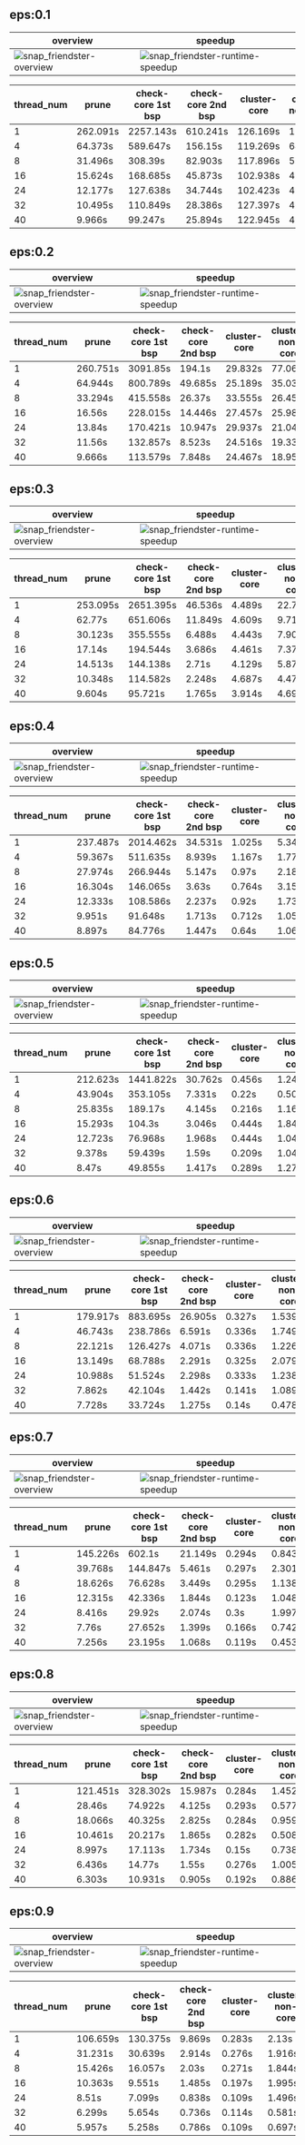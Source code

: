 ## eps:0.1

overview | speedup
--- | ---
![snap_friendster-overview](../../figures/scalability_new2_opt_scheduler/snap_friendster-eps:0.1-min_pts:5-overview.png) | ![snap_friendster-runtime-speedup](../../figures/scalability_new2_opt_scheduler/snap_friendster-eps:0.1-min_pts:5-runtime-speedup.png)

thread_num | prune | check-core 1st bsp | check-core 2nd bsp | cluster-core | cluster-non-core | total | total speedup
--- | --- | --- | --- | --- | --- | --- | ---
1 | 262.091s | 2257.143s | 610.241s | 126.169s | 111.573s | 3367.22s | 1.000
4 | 64.373s | 589.647s | 156.15s | 119.269s | 64.593s | 994.035s | 3.387
8 | 31.496s | 308.39s | 82.903s | 117.896s | 53.307s | 593.996s | 5.669
16 | 15.624s | 168.685s | 45.873s | 102.938s | 42.847s | 375.97s | 8.956
24 | 12.177s | 127.638s | 34.744s | 102.423s | 42.174s | 319.159s | 10.550
32 | 10.495s | 110.849s | 28.386s | 127.397s | 46.196s | 323.327s | 10.414
40 | 9.966s | 99.247s | 25.894s | 122.945s | 48.433s | 306.487s | 10.987

## eps:0.2

overview | speedup
--- | ---
![snap_friendster-overview](../../figures/scalability_new2_opt_scheduler/snap_friendster-eps:0.2-min_pts:5-overview.png) | ![snap_friendster-runtime-speedup](../../figures/scalability_new2_opt_scheduler/snap_friendster-eps:0.2-min_pts:5-runtime-speedup.png)

thread_num | prune | check-core 1st bsp | check-core 2nd bsp | cluster-core | cluster-non-core | total | total speedup
--- | --- | --- | --- | --- | --- | --- | ---
1 | 260.751s | 3091.85s | 194.1s | 29.832s | 77.06s | 3653.598s | 1.000
4 | 64.944s | 800.789s | 49.685s | 25.189s | 35.033s | 975.643s | 3.745
8 | 33.294s | 415.558s | 26.37s | 33.555s | 26.454s | 535.234s | 6.826
16 | 16.56s | 228.015s | 14.446s | 27.457s | 25.986s | 312.473s | 11.693
24 | 13.84s | 170.421s | 10.947s | 29.937s | 21.04s | 246.187s | 14.841
32 | 11.56s | 132.857s | 8.523s | 24.516s | 19.331s | 196.79s | 18.566
40 | 9.666s | 113.579s | 7.848s | 24.467s | 18.958s | 174.523s | 20.935

## eps:0.3

overview | speedup
--- | ---
![snap_friendster-overview](../../figures/scalability_new2_opt_scheduler/snap_friendster-eps:0.3-min_pts:5-overview.png) | ![snap_friendster-runtime-speedup](../../figures/scalability_new2_opt_scheduler/snap_friendster-eps:0.3-min_pts:5-runtime-speedup.png)

thread_num | prune | check-core 1st bsp | check-core 2nd bsp | cluster-core | cluster-non-core | total | total speedup
--- | --- | --- | --- | --- | --- | --- | ---
1 | 253.095s | 2651.395s | 46.536s | 4.489s | 22.748s | 2978.264s | 1.000
4 | 62.77s | 651.606s | 11.849s | 4.609s | 9.718s | 740.558s | 4.022
8 | 30.123s | 355.555s | 6.488s | 4.443s | 7.909s | 404.523s | 7.362
16 | 17.14s | 194.544s | 3.686s | 4.461s | 7.374s | 227.21s | 13.108
24 | 14.513s | 144.138s | 2.71s | 4.129s | 5.873s | 171.369s | 17.379
32 | 10.348s | 114.582s | 2.248s | 4.687s | 4.479s | 136.349s | 21.843
40 | 9.604s | 95.721s | 1.765s | 3.914s | 4.69s | 115.697s | 25.742

## eps:0.4

overview | speedup
--- | ---
![snap_friendster-overview](../../figures/scalability_new2_opt_scheduler/snap_friendster-eps:0.4-min_pts:5-overview.png) | ![snap_friendster-runtime-speedup](../../figures/scalability_new2_opt_scheduler/snap_friendster-eps:0.4-min_pts:5-runtime-speedup.png)

thread_num | prune | check-core 1st bsp | check-core 2nd bsp | cluster-core | cluster-non-core | total | total speedup
--- | --- | --- | --- | --- | --- | --- | ---
1 | 237.487s | 2014.462s | 34.531s | 1.025s | 5.341s | 2292.852s | 1.000
4 | 59.367s | 511.635s | 8.939s | 1.167s | 1.771s | 582.882s | 3.934
8 | 27.974s | 266.944s | 5.147s | 0.97s | 2.18s | 303.217s | 7.562
16 | 16.304s | 146.065s | 3.63s | 0.764s | 3.15s | 169.916s | 13.494
24 | 12.333s | 108.586s | 2.237s | 0.92s | 1.735s | 125.814s | 18.224
32 | 9.951s | 91.648s | 1.713s | 0.712s | 1.055s | 105.081s | 21.820
40 | 8.897s | 84.776s | 1.447s | 0.64s | 1.066s | 96.829s | 23.679

## eps:0.5

overview | speedup
--- | ---
![snap_friendster-overview](../../figures/scalability_new2_opt_scheduler/snap_friendster-eps:0.5-min_pts:5-overview.png) | ![snap_friendster-runtime-speedup](../../figures/scalability_new2_opt_scheduler/snap_friendster-eps:0.5-min_pts:5-runtime-speedup.png)

thread_num | prune | check-core 1st bsp | check-core 2nd bsp | cluster-core | cluster-non-core | total | total speedup
--- | --- | --- | --- | --- | --- | --- | ---
1 | 212.623s | 1441.822s | 30.762s | 0.456s | 1.243s | 1686.91s | 1.000
4 | 43.904s | 353.105s | 7.331s | 0.22s | 0.506s | 405.069s | 4.165
8 | 25.835s | 189.17s | 4.145s | 0.216s | 1.169s | 220.537s | 7.649
16 | 15.293s | 104.3s | 3.046s | 0.444s | 1.849s | 124.935s | 13.502
24 | 12.723s | 76.968s | 1.968s | 0.444s | 1.048s | 93.153s | 18.109
32 | 9.378s | 59.439s | 1.59s | 0.209s | 1.048s | 71.667s | 23.538
40 | 8.47s | 49.855s | 1.417s | 0.289s | 1.271s | 61.305s | 27.517

## eps:0.6

overview | speedup
--- | ---
![snap_friendster-overview](../../figures/scalability_new2_opt_scheduler/snap_friendster-eps:0.6-min_pts:5-overview.png) | ![snap_friendster-runtime-speedup](../../figures/scalability_new2_opt_scheduler/snap_friendster-eps:0.6-min_pts:5-runtime-speedup.png)

thread_num | prune | check-core 1st bsp | check-core 2nd bsp | cluster-core | cluster-non-core | total | total speedup
--- | --- | --- | --- | --- | --- | --- | ---
1 | 179.917s | 883.695s | 26.905s | 0.327s | 1.539s | 1092.386s | 1.000
4 | 46.743s | 238.786s | 6.591s | 0.336s | 1.749s | 294.207s | 3.713
8 | 22.121s | 126.427s | 4.071s | 0.336s | 1.226s | 154.183s | 7.085
16 | 13.149s | 68.788s | 2.291s | 0.325s | 2.079s | 86.634s | 12.609
24 | 10.988s | 51.524s | 2.298s | 0.333s | 1.238s | 66.383s | 16.456
32 | 7.862s | 42.104s | 1.442s | 0.141s | 1.089s | 52.64s | 20.752
40 | 7.728s | 33.724s | 1.275s | 0.14s | 0.478s | 43.346s | 25.202

## eps:0.7

overview | speedup
--- | ---
![snap_friendster-overview](../../figures/scalability_new2_opt_scheduler/snap_friendster-eps:0.7-min_pts:5-overview.png) | ![snap_friendster-runtime-speedup](../../figures/scalability_new2_opt_scheduler/snap_friendster-eps:0.7-min_pts:5-runtime-speedup.png)

thread_num | prune | check-core 1st bsp | check-core 2nd bsp | cluster-core | cluster-non-core | total | total speedup
--- | --- | --- | --- | --- | --- | --- | ---
1 | 145.226s | 602.1s | 21.149s | 0.294s | 0.843s | 769.615s | 1.000
4 | 39.768s | 144.847s | 5.461s | 0.297s | 2.301s | 192.677s | 3.994
8 | 18.626s | 76.628s | 3.449s | 0.295s | 1.138s | 100.139s | 7.685
16 | 12.315s | 42.336s | 1.844s | 0.123s | 1.048s | 57.668s | 13.346
24 | 8.416s | 29.92s | 2.074s | 0.3s | 1.997s | 42.709s | 18.020
32 | 7.76s | 27.652s | 1.399s | 0.166s | 0.742s | 37.723s | 20.402
40 | 7.256s | 23.195s | 1.068s | 0.119s | 0.453s | 32.094s | 23.980

## eps:0.8

overview | speedup
--- | ---
![snap_friendster-overview](../../figures/scalability_new2_opt_scheduler/snap_friendster-eps:0.8-min_pts:5-overview.png) | ![snap_friendster-runtime-speedup](../../figures/scalability_new2_opt_scheduler/snap_friendster-eps:0.8-min_pts:5-runtime-speedup.png)

thread_num | prune | check-core 1st bsp | check-core 2nd bsp | cluster-core | cluster-non-core | total | total speedup
--- | --- | --- | --- | --- | --- | --- | ---
1 | 121.451s | 328.302s | 15.987s | 0.284s | 1.452s | 467.479s | 1.000
4 | 28.46s | 74.922s | 4.125s | 0.293s | 0.577s | 108.38s | 4.313
8 | 18.066s | 40.325s | 2.825s | 0.284s | 0.959s | 62.463s | 7.484
16 | 10.461s | 20.217s | 1.865s | 0.282s | 0.508s | 33.336s | 14.023
24 | 8.997s | 17.113s | 1.734s | 0.15s | 0.738s | 28.735s | 16.269
32 | 6.436s | 14.77s | 1.55s | 0.276s | 1.005s | 24.039s | 19.447
40 | 6.303s | 10.931s | 0.905s | 0.192s | 0.886s | 19.221s | 24.321

## eps:0.9

overview | speedup
--- | ---
![snap_friendster-overview](../../figures/scalability_new2_opt_scheduler/snap_friendster-eps:0.9-min_pts:5-overview.png) | ![snap_friendster-runtime-speedup](../../figures/scalability_new2_opt_scheduler/snap_friendster-eps:0.9-min_pts:5-runtime-speedup.png)

thread_num | prune | check-core 1st bsp | check-core 2nd bsp | cluster-core | cluster-non-core | total | total speedup
--- | --- | --- | --- | --- | --- | --- | ---
1 | 106.659s | 130.375s | 9.869s | 0.283s | 2.13s | 249.319s | 1.000
4 | 31.231s | 30.639s | 2.914s | 0.276s | 1.916s | 66.979s | 3.722
8 | 15.426s | 16.057s | 2.03s | 0.271s | 1.844s | 35.63s | 6.997
16 | 10.363s | 9.551s | 1.485s | 0.197s | 1.995s | 23.593s | 10.567
24 | 8.51s | 7.099s | 0.838s | 0.109s | 1.496s | 18.055s | 13.809
32 | 6.299s | 5.654s | 0.736s | 0.114s | 0.581s | 13.387s | 18.624
40 | 5.957s | 5.258s | 0.786s | 0.109s | 0.697s | 12.809s | 19.464

